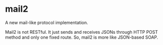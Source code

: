 # mail2
A new mail-like protocol implementation.

Mail2 is not RESTful. It just sends and receives JSONs through HTTP POST method and only one fixed route. So, mail2 is more like JSON-based SOAP.

